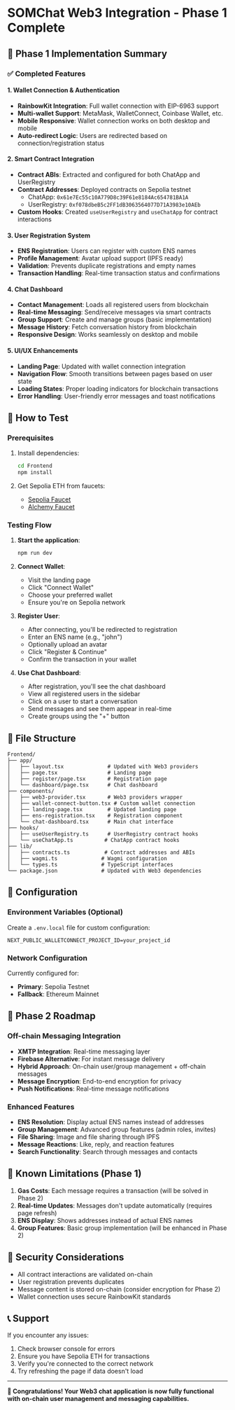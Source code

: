 # SOMChat Web3 Integration - Phase 1 Complete

## 🎉 Phase 1 Implementation Summary

### ✅ Completed Features

#### 1. **Wallet Connection & Authentication**
- **RainbowKit Integration**: Full wallet connection with EIP-6963 support
- **Multi-wallet Support**: MetaMask, WalletConnect, Coinbase Wallet, etc.
- **Mobile Responsive**: Wallet connection works on both desktop and mobile
- **Auto-redirect Logic**: Users are redirected based on connection/registration status

#### 2. **Smart Contract Integration**
- **Contract ABIs**: Extracted and configured for both ChatApp and UserRegistry
- **Contract Addresses**: Deployed contracts on Sepolia testnet
  - ChatApp: `0x61e7Ec55c10A779D8c39F61e8184Ac654781BA1A`
  - UserRegistry: `0xf078dbeB5c2FF1dB3063564077D71A3983e10AEb`
- **Custom Hooks**: Created `useUserRegistry` and `useChatApp` for contract interactions

#### 3. **User Registration System**
- **ENS Registration**: Users can register with custom ENS names
- **Profile Management**: Avatar upload support (IPFS ready)
- **Validation**: Prevents duplicate registrations and empty names
- **Transaction Handling**: Real-time transaction status and confirmations

#### 4. **Chat Dashboard**
- **Contact Management**: Loads all registered users from blockchain
- **Real-time Messaging**: Send/receive messages via smart contracts
- **Group Support**: Create and manage groups (basic implementation)
- **Message History**: Fetch conversation history from blockchain
- **Responsive Design**: Works seamlessly on desktop and mobile

#### 5. **UI/UX Enhancements**
- **Landing Page**: Updated with wallet connection integration
- **Navigation Flow**: Smooth transitions between pages based on user state
- **Loading States**: Proper loading indicators for blockchain transactions
- **Error Handling**: User-friendly error messages and toast notifications

## 🚀 How to Test

### Prerequisites
1. Install dependencies:
   ```bash
   cd Frontend
   npm install
   ```

2. Get Sepolia ETH from faucets:
   - [Sepolia Faucet](https://sepoliafaucet.com/)
   - [Alchemy Faucet](https://www.alchemy.com/faucets/ethereum-sepolia)

### Testing Flow
1. **Start the application**:
   ```bash
   npm run dev
   ```

2. **Connect Wallet**:
   - Visit the landing page
   - Click "Connect Wallet"
   - Choose your preferred wallet
   - Ensure you're on Sepolia network

3. **Register User**:
   - After connecting, you'll be redirected to registration
   - Enter an ENS name (e.g., "john")
   - Optionally upload an avatar
   - Click "Register & Continue"
   - Confirm the transaction in your wallet

4. **Use Chat Dashboard**:
   - After registration, you'll see the chat dashboard
   - View all registered users in the sidebar
   - Click on a user to start a conversation
   - Send messages and see them appear in real-time
   - Create groups using the "+" button

## 📁 File Structure

```
Frontend/
├── app/
│   ├── layout.tsx              # Updated with Web3 providers
│   ├── page.tsx                # Landing page
│   ├── register/page.tsx       # Registration page
│   └── dashboard/page.tsx      # Chat dashboard
├── components/
│   ├── web3-provider.tsx       # Web3 providers wrapper
│   ├── wallet-connect-button.tsx # Custom wallet connection
│   ├── landing-page.tsx        # Updated landing page
│   ├── ens-registration.tsx    # Registration component
│   └── chat-dashboard.tsx      # Main chat interface
├── hooks/
│   ├── useUserRegistry.ts      # UserRegistry contract hooks
│   └── useChatApp.ts          # ChatApp contract hooks
├── lib/
│   ├── contracts.ts           # Contract addresses and ABIs
│   ├── wagmi.ts              # Wagmi configuration
│   └── types.ts              # TypeScript interfaces
└── package.json              # Updated with Web3 dependencies
```

## 🔧 Configuration

### Environment Variables (Optional)
Create a `.env.local` file for custom configuration:
```env
NEXT_PUBLIC_WALLETCONNECT_PROJECT_ID=your_project_id
```

### Network Configuration
Currently configured for:
- **Primary**: Sepolia Testnet
- **Fallback**: Ethereum Mainnet

## 🎯 Phase 2 Roadmap

### Off-chain Messaging Integration
- **XMTP Integration**: Real-time messaging layer
- **Firebase Alternative**: For instant message delivery
- **Hybrid Approach**: On-chain user/group management + off-chain messages
- **Message Encryption**: End-to-end encryption for privacy
- **Push Notifications**: Real-time message notifications

### Enhanced Features
- **ENS Resolution**: Display actual ENS names instead of addresses
- **Group Management**: Advanced group features (admin roles, invites)
- **File Sharing**: Image and file sharing through IPFS
- **Message Reactions**: Like, reply, and reaction features
- **Search Functionality**: Search through messages and contacts

## 🐛 Known Limitations (Phase 1)

1. **Gas Costs**: Each message requires a transaction (will be solved in Phase 2)
2. **Real-time Updates**: Messages don't update automatically (requires page refresh)
3. **ENS Display**: Shows addresses instead of actual ENS names
4. **Group Features**: Basic group implementation (will be enhanced in Phase 2)

## 🔐 Security Considerations

- All contract interactions are validated on-chain
- User registration prevents duplicates
- Message content is stored on-chain (consider encryption for Phase 2)
- Wallet connection uses secure RainbowKit standards

## 📞 Support

If you encounter any issues:
1. Check browser console for errors
2. Ensure you have Sepolia ETH for transactions
3. Verify you're connected to the correct network
4. Try refreshing the page if data doesn't load

---

**🎉 Congratulations! Your Web3 chat application is now fully functional with on-chain user management and messaging capabilities.**
